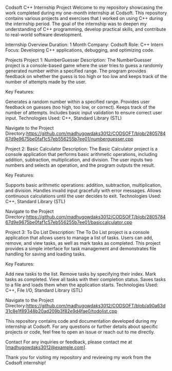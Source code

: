 Codsoft C++ Internship Project
Welcome to my repository showcasing the work completed during my one-month internship at Codsoft. This repository contains various projects and exercises that I worked on using C++ during the internship period. The goal of the internship was to deepen my understanding of C++ programming, develop practical skills, and contribute to real-world software development.

Internship Overview
Duration: 1 Month
Company: Codsoft
Role: C++ Intern
Focus: Developing C++ applications, debugging, and optimizing code.

Projects
Project 1: NumberGuesser
Description: The NumberGuesser project is a console-based game where the user tries to guess a randomly generated number within a specified range. The program provides feedback on whether the guess is too high or too low and keeps track of the number of attempts made by the user.


Key Features:

Generates a random number within a specified range.
Provides user feedback on guesses (too high, too low, or correct).
Keeps track of the number of attempts.
Includes basic input validation to ensure correct user input.
Technologies Used: C++, Standard Library (STL)

Navigate to the Project Directory:https://github.com/madhugowdaks3012/CODSOFT/blob/280578467d9e9675be0faf1c57eb556255b7ee01/numberguesser.cpp

Project 2: Basic Calculator
Description: The Basic Calculator project is a console application that performs basic arithmetic operations, including addition, subtraction, multiplication, and division. The user inputs two numbers and selects an operation, and the program outputs the result.

Key Features:

Supports basic arithmetic operations: addition, subtraction, multiplication, and division.
Handles invalid input gracefully with error messages.
Allows continuous calculations until the user decides to exit.
Technologies Used: C++, Standard Library (STL)

Navigate to the Project Directory:https://github.com/madhugowdaks3012/CODSOFT/blob/280578467d9e9675be0faf1c57eb556255b7ee01/basiccalculator.cpp

Project 3: To Do List
Description: The To Do List project is a console application that allows users to manage a list of tasks. Users can add, remove, and view tasks, as well as mark tasks as completed. This project provides a simple interface for task management and demonstrates file handling for saving and loading tasks.

Key Features:

Add new tasks to the list.
Remove tasks by specifying their index.
Mark tasks as completed.
View all tasks with their completion status.
Saves tasks to a file and loads them when the application starts.
Technologies Used: C++, File I/O, Standard Library (STL)

Navigate to the Project Directory:https://github.com/madhugowdaks3012/CODSOFT/blob/a90a63d31c8e1f89348b20ad209b3f82e9d4fae0/todolist.cpp

This repository contains code and documentation developed during my internship at Codsoft. For any questions or further details about specific projects or code, feel free to open an issue or reach out to me directly.

Contact
For any inquiries or feedback, please contact me at [madhugowdaks3012@example.com].

Thank you for visiting my repository and reviewing my work from the Codsoft internship!
